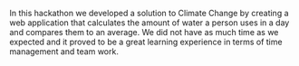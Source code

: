 In this hackathon we developed a solution to Climate Change by creating a web application that calculates the amount of water a person uses in a day and compares them to an average. We did not have as much time as we expected and it proved to be a great learning experience in terms of time management and team work.
